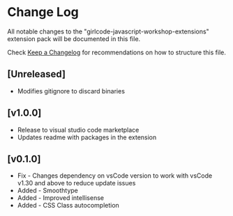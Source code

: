 # Change Log

All notable changes to the "girlcode-javascript-workshop-extensions" extension pack will be documented in this file.

Check [Keep a Changelog](http://keepachangelog.com/) for recommendations on how to structure this file.

## [Unreleased]
- Modifies gitignore to discard binaries

## [v1.0.0]

- Release to visual studio code marketplace
- Updates readme with packages in the extension

## [v0.1.0]

- Fix - Changes dependency on vsCode version to work with vsCode v1.30 and above to reduce update issues
- Added - Smoothtype
- Added - Improved intellisense
- Added - CSS Class autocompletion